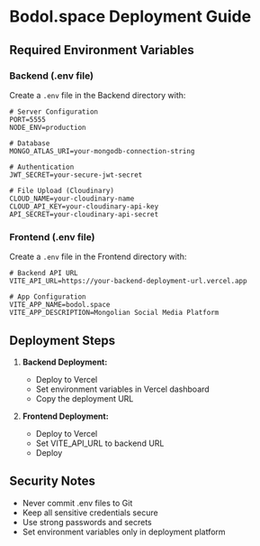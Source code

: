 # Bodol.space Deployment Guide

## Required Environment Variables

### Backend (.env file)

Create a `.env` file in the Backend directory with:

```env
# Server Configuration
PORT=5555
NODE_ENV=production

# Database
MONGO_ATLAS_URI=your-mongodb-connection-string

# Authentication
JWT_SECRET=your-secure-jwt-secret

# File Upload (Cloudinary)
CLOUD_NAME=your-cloudinary-name
CLOUD_API_KEY=your-cloudinary-api-key
API_SECRET=your-cloudinary-api-secret
```

### Frontend (.env file)

Create a `.env` file in the Frontend directory with:

```env
# Backend API URL
VITE_API_URL=https://your-backend-deployment-url.vercel.app

# App Configuration
VITE_APP_NAME=bodol.space
VITE_APP_DESCRIPTION=Mongolian Social Media Platform
```

## Deployment Steps

1. **Backend Deployment:**

   - Deploy to Vercel
   - Set environment variables in Vercel dashboard
   - Copy the deployment URL

2. **Frontend Deployment:**
   - Deploy to Vercel
   - Set VITE_API_URL to backend URL
   - Deploy

## Security Notes

- Never commit .env files to Git
- Keep all sensitive credentials secure
- Use strong passwords and secrets
- Set environment variables only in deployment platform
